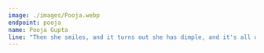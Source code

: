```yaml
---
image: ./images/Pooja.webp
endpoint: pooja
name: Pooja Gupta
line: "Then she smiles, and it turns out she has dimple, and it's all over."
---
```

